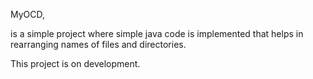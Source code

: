 MyOCD,

is a simple project where simple java code is implemented that helps in rearranging names of files and directories.

This project is on development.